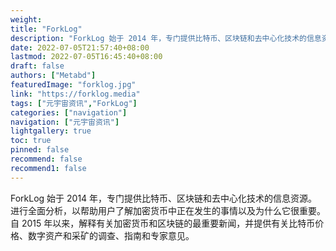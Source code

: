 ```yaml
---
weight: 
title: "ForkLog"
description: "ForkLog 始于 2014 年，专门提供比特币、区块链和去中心化技术的信息资源"
date: 2022-07-05T21:57:40+08:00
lastmod: 2022-07-05T16:45:40+08:00
draft: false
authors: ["Metabd"]
featuredImage: "forklog.jpg"
link: "https://forklog.media"
tags: ["元宇宙资讯","ForkLog"]
categories: ["navigation"]
navigation: ["元宇宙资讯"]
lightgallery: true
toc: true
pinned: false
recommend: false
recommend1: false
---
```

ForkLog 始于 2014 年，专门提供比特币、区块链和去中心化技术的信息资源。
进行全面分析，以帮助用户了解加密货币中正在发生的事情以及为什么它很重要。自 2015 年以来，解释有关加密货币和区块链的最重要新闻，并提供有关比特币价格、数字资产和采矿的调查、指南和专家意见。